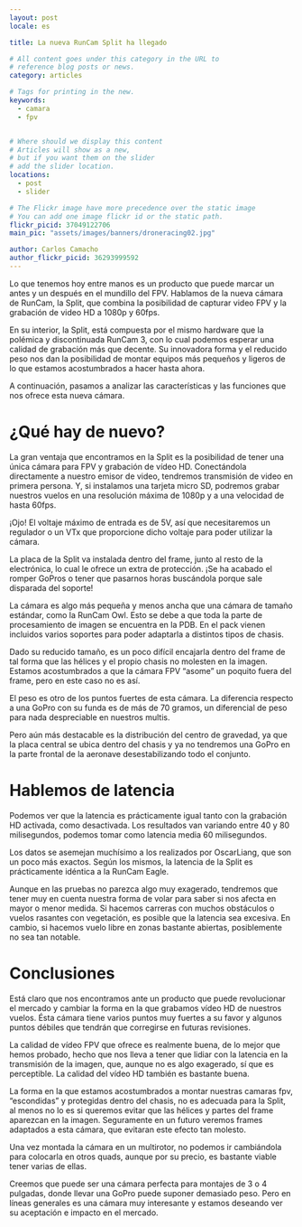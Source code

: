 ```yaml
---
layout: post
locale: es

title: La nueva RunCam Split ha llegado

# All content goes under this category in the URL to
# reference blog posts or news.
category: articles

# Tags for printing in the new.
keywords:
  - camara
  - fpv


# Where should we display this content
# Articles will show as a new,
# but if you want them on the slider
# add the slider location.
locations:
  - post
  - slider

# The Flickr image have more precedence over the static image
# You can add one image flickr id or the static path.
flickr_picid: 37049122706
main_pic: "assets/images/banners/droneracing02.jpg"

author: Carlos Camacho
author_flickr_picid: 36293999592
---
```


Lo que tenemos hoy entre manos es un producto que puede marcar un antes y un después en el mundillo del FPV.
Hablamos de la nueva cámara de RunCam, la Split, que combina la posibilidad de capturar video FPV y la grabación de video HD a 1080p y 60fps.


En su interior, la Split, está compuesta por el mismo hardware que la polémica y discontinuada RunCam 3, con lo cual podemos esperar una calidad de grabación más que decente. Su innovadora forma y el reducido peso nos dan la posibilidad de montar equipos más pequeños y ligeros de lo que estamos acostumbrados a hacer hasta ahora.

A continuación, pasamos a analizar las características y las funciones que nos ofrece esta nueva cámara.


¿Qué hay de nuevo?
==================

La gran ventaja que encontramos en la Split es la posibilidad de tener una única cámara para FPV y grabación de vídeo HD. Conectándola directamente a nuestro emisor de video, tendremos transmisión de video en primera persona. Y, si instalamos una tarjeta micro SD, podremos grabar nuestros vuelos en una resolución máxima de 1080p y a una velocidad de hasta 60fps.

¡Ojo! El voltaje máximo de entrada es de 5V, así que necesitaremos un regulador o un VTx que proporcione dicho voltaje para poder utilizar la cámara.

La placa de la Split va instalada dentro del frame, junto al resto de la electrónica, lo cual le ofrece un extra de protección. ¡Se ha acabado el romper GoPros o tener que pasarnos horas buscándola porque sale disparada del soporte!

La cámara es algo más pequeña y menos ancha que una cámara de tamaño estándar, como la RunCam Owl. Esto se debe a que toda la parte de procesamiento de imagen se encuentra en la PDB.  En el pack vienen incluidos varios soportes para poder adaptarla a distintos tipos de chasis.

Dado su reducido tamaño, es un poco difícil encajarla dentro del frame de tal forma que las hélices y el propio chasis no molesten en la imagen. Estamos acostumbrados a que la cámara FPV “asome” un poquito fuera del frame, pero en este caso no es así.

El peso es otro de los puntos fuertes de esta cámara. La diferencia respecto a una GoPro con su funda es de más de 70 gramos, un diferencial de peso para nada despreciable en nuestros multis.

Pero aún más destacable es la distribución del centro de gravedad, ya que la placa central se ubica dentro del chasis y ya no tendremos una GoPro en la parte frontal de la aeronave desestabilizando todo el conjunto.

Hablemos de latencia
====================



Podemos ver que la latencia es prácticamente igual tanto con la grabación HD activada, como desactivada. Los resultados van variando entre 40 y 80 milisegundos, podemos tomar como latencia media 60 milisegundos. 


Los datos se asemejan muchísimo a los realizados por OscarLiang, que son un poco más exactos. Según los mismos, la latencia de la Split es prácticamente idéntica a la RunCam Eagle.

Aunque en las pruebas no parezca algo muy exagerado, tendremos que tener muy en cuenta nuestra forma de volar para saber si nos afecta en mayor o menor medida. Si hacemos carreras con muchos obstáculos o vuelos rasantes con vegetación, es posible que la latencia sea excesiva. En cambio, si hacemos vuelo libre en zonas bastante abiertas, posiblemente no sea tan notable.

Conclusiones
============

Está claro que nos encontramos ante un producto que puede revolucionar el mercado y cambiar la forma en la que grabamos vídeo HD de nuestros vuelos. Ésta cámara tiene varios puntos muy fuertes a su favor y algunos puntos débiles que tendrán que corregirse en futuras revisiones.

La calidad de vídeo FPV que ofrece es realmente buena, de lo mejor que hemos probado, hecho que nos lleva a tener que lidiar con la latencia en la transmisión de la imagen, que, aunque no es algo exagerado, sí que es perceptible. La calidad del vídeo HD también es bastante buena.

La forma en la que estamos acostumbrados a montar nuestras camaras fpv, “escondidas” y protegidas dentro del chasis, no es adecuada para la Split, al menos no lo es si queremos evitar que las hélices y partes del frame aparezcan en la imagen. Seguramente en un futuro veremos frames adaptados a esta cámara, que evitaran este efecto tan molesto.

Una vez montada la cámara en un multirotor, no podemos ir cambiándola para colocarla en otros quads, aunque por su precio, es bastante viable tener varias de ellas.

Creemos que puede ser una cámara perfecta para montajes de 3 o 4 pulgadas, donde llevar una GoPro puede suponer demasiado peso. Pero en líneas generales es una cámara muy interesante y estamos deseando ver su aceptación e impacto en el mercado.




